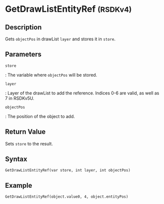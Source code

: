 # GetDrawListEntityRef <small>(RSDKv4)</small>

## Description
Gets `objectPos` in drawList `layer` and stores it in `store`.

## Parameters
`store`

:   The variable where `objectPos` will be stored.

`layer`

:   Layer of the drawList to add the reference. Indices 0-6 are valid, as well as 7 in RSDKv5U.

`objectPos`

:   The position of the object to add.

## Return Value
Sets `store` to the result.

## Syntax
```
GetDrawListEntityRef(var store, int layer, int objectPos)
```

## Example
```
GetDrawListEntityRef(object.value0, 4, object.entityPos)
```